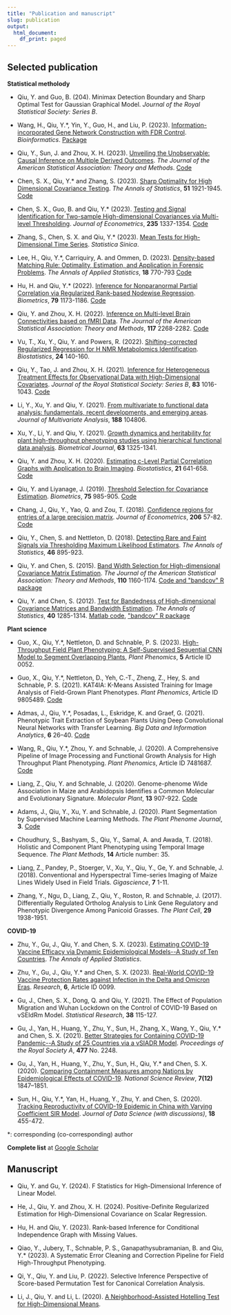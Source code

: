```yaml
---
title: "Publication and manuscript"
slug: publication
output:
  html_document:
    df_print: paged
---
```


## Selected publication

**Statistical metholody**

- Qiu, Y. and Guo, B. (204). Minimax Detection Boundary and Sharp Optimal Test for Gaussian Graphical Model. *Journal of the Royal Statistical Society: Series B*.

- Wang, H., Qiu, Y.*, Yin, Y., Guo, H., and Liu, P. (2023). [Information-incorporated Gene Network Construction with FDR Control](https://academic.oup.com/bioinformatics/advance-article/doi/10.1093/bioinformatics/btae125/7617834?login=false). *Bioinformatics*. [Package](https://cran.r-project.org/package=PCGII) 

- Qiu, Y., Sun, J. and Zhou, X. H. (2023). [Unveiling the Unobservable: Causal Inference on Multiple Derived Outcomes](https://www.tandfonline.com/doi/full/10.1080/01621459.2023.2252135). *The Journal of the American Statistical Association: Theory and Methods*. [Code](https://github.com/jiaruisun98/corr-causal)

- Chen, S. X., Qiu, Y.* and Zhang, S. (2023). [Sharp Optimality for High Dimensional Covariance Testing](https://projecteuclid.org/journals/annals-of-statistics/volume-51/issue-5/Sharp-optimality-for-high-dimensional-covariance-testing-under-sparse-signals/10.1214/23-AOS2310.short). *The Annals of Statistics*, **51** 1921-1945. [Code](https://projecteuclid.org/journals/supplementalcontent/10.1214/23-AOS2310/aos2310suppb.zip)

- Chen, S. X., Guo, B. and Qiu, Y.* (2023). [Testing and Signal Identification for Two-sample High-dimensional Covariances via Multi-level Thresholding](https://www.sciencedirect.com/science/article/abs/pii/S0304407622001944). *Journal of Econometrics*, **235** 1337-1354. [Code](https://github.com/yumouqiu/TwoSample-Test-Cov)

- Zhang, S., Chen, S. X. and Qiu, Y.* (2023). [Mean Tests for High-Dimensional Time Series](https://www3.stat.sinica.edu.tw/ss_newpaper/SS-2022-0147_na.pdf). *Statistica Sinica*.

- Lee, H., Qiu, Y.*, Carriquiry, A. and Ommen, D. (2023). [Density-based Matching Rule: Optimality, Estimation, and Application in Forensic Problems](https://projecteuclid.org/journals/annals-of-applied-statistics/volume-18/issue-1/Density-based-matching-rule--Optimality-estimation-and-application-in/10.1214/23-AOAS1812.short). *The Annals of Applied Statistics*, **18** 770-793 [Code](https://projecteuclid.org/journals/supplementalcontent/10.1214/23-AOAS1812/aoas1812suppb.zip)

- Hu, H. and Qiu, Y.* (2022). [Inference for Nonparanormal Partial Correlation via Regularized Rank-based Nodewise Regression](https://onlinelibrary.wiley.com/doi/full/10.1111/biom.13624). *Biometrics*, **79** 1173-1186. [Code](https://github.com/yumouqiu/RRNR)

- Qiu, Y. and Zhou, X. H. (2022). [Inference on Multi-level Brain Connectivities based on fMRI Data](https://www.tandfonline.com/doi/pdf/10.1080/01621459.2021.1917417). *The Journal of the American Statistical Association: Theory and Methods*, **117** 2268-2282. [Code](https://github.com/yumouqiu/multi-level-partial-correlation)

- Vu, T., Xu, Y., Qiu, Y. and Powers, R. (2022). [Shifting-corrected Regularized Regression for H NMR Metabolomics Identification](https://academic.oup.com/biostatistics/article/24/1/140/6583312). *Biostatistics*, **24** 140-160.

- Qiu, Y., Tao, J. and Zhou, X. H. (2021). [Inference for Heterogeneous Treatment Effects for Observational Data with High-Dimensional Covariates](https://rss.onlinelibrary.wiley.com/doi/epdf/10.1111/rssb.12469). *Journal of the Royal Statistical Society: Series B*, **83** 1016-1043. [Code](https://github.com/yumouqiu/HD-LCSTE)

- Li, Y., Xu, Y. and Qiu, Y. (2021). [From multivariate to functional data analysis: fundamentals, recent developments, and emerging areas](https://www.sciencedirect.com/science/article/pii/S0047259X21000841). *Journal of Multivariate Analysis*, **188** 104806.

- Xu, Y., Li, Y. and Qiu, Y. (2021). [Growth dynamics and heritability for plant high-throughput phenotyping studies using hierarchical functional data analysis](https://onlinelibrary.wiley.com/doi/abs/10.1002/bimj.202000315). *Biometrical Journal*, **63** 1325-1341.

- Qiu, Y. and Zhou, X. H. (2020). [Estimating c-Level Partial Correlation Graphs with Application to Brain Imaging](https://academic.oup.com/biostatistics/article-abstract/21/4/641/5268841). *Biostatistics*, **21** 641-658. [Code](https://github.com/yumouqiu/Estimating-c-level-partial-correlation)

- Qiu, Y. and Liyanage, J. (2019). [Threshold Selection for Covariance Estimation](https://onlinelibrary.wiley.com/doi/10.1111/biom.13048). *Biometrics*, **75** 985-905. [Code](https://github.com/yumouqiu/Threshold-Selection)

- Chang, J., Qiu, Y., Yao, Q. and Zou, T. (2018). [Confidence regions for entries of a large precision matrix](https://www.sciencedirect.com/science/article/pii/S0304407618300782). *Journal of Econometrics*, **206** 57-82. [Code](https://github.com/yumouqiu/Gaussian-approximation-precision-matrix)

- Qiu, Y., Chen, S. and Nettleton, D. (2018). [Detecting Rare and Faint Signals via Thresholding Maximum Likelihood Estimators](https://projecteuclid.org/journals/annals-of-statistics/volume-46/issue-2/Detecting-rare-and-faint-signals-via-thresholding-maximum-likelihood-estimators/10.1214/17-AOS1574.full). *The Annals of Statistics*, **46** 895-923.

- Qiu, Y. and Chen, S. (2015). [Band Width Selection for High-dimensional Covariance Matrix Estimation](https://www.tandfonline.com/doi/abs/10.1080/01621459.2014.950375). *The Journal of the American Statistical Association: Theory and Methods*, **110** 1160-1174. [Code and "bandcov" R package](https://github.com/yumouqiu/bandcov)

- Qiu, Y. and Chen, S. (2012). [Test for Bandedness of High-dimensional Covariance Matrices and Bandwidth Estimation](https://projecteuclid.org/journals/annals-of-statistics/volume-40/issue-3/Test-for-bandedness-of-high-dimensional-covariance-matrices-and-bandwidth/10.1214/12-AOS1002.full). *The Annals of Statistics*, **40** 1285-1314. [Matlab code](https://www.songxichen.com/index.php/Publication/view/id/19), ["bandcov" R package](https://github.com/yumouqiu/bandcov)


**Plant science**

- Guo, X., Qiu, Y.*, Nettleton, D. and Schnable, P. S. (2023). [High-Throughput Field Plant Phenotyping: A Self-Supervised Sequential CNN Model to Segment Overlapping Plants](https://spj.science.org/doi/10.34133/plantphenomics.0052), *Plant Phenomics*, **5** Article ID 0052.

- Guo, X., Qiu, Y.*, Nettleton, D., Yeh, C.-T., Zheng, Z., Hey, S. and Schnable, P. S. (2021). KAT4IA: K-Means Assisted Training for Image Analysis of Field-Grown Plant Phenotypes. *Plant Phenomics*, Article ID 9805489. [Code](https://github.com/xingcheg/Plant-Traits-Extraction)

- Admas, J., Qiu, Y.*, Posadas, L., Eskridge, K. and Graef, G. (2021). Phenotypic Trait Extraction of Soybean Plants Using Deep Convolutional Neural Networks with Transfer Learning. *Big Data and Information Analytics*, **6** 26–40.  [Code](https://github.com/jasonradams47/SoybeanTraitPrediction)

- Wang, R., Qiu, Y.*, Zhou, Y. and Schnable, J. (2020). A Comprehensive Pipeline of Image Processing and Functional Growth Analysis for High Throughput Plant Phenotyping. *Plant Phenomics*, Article ID 7481687. [Code](https://github.com/rwang14/implant) 

- Liang, Z., Qiu, Y. and Schnable, J. (2020). Genome-phenome Wide Association in Maize and Arabidopsis Identifies a Common Molecular and Evolutionary Signature. *Molecular Plant*, **13** 907-922. [Code](https://github.com/shanwai1234/GPWAS)

- Adams, J., Qiu, Y., Xu, Y. and Schnable, J. (2020). Plant Segmentation by Supervised Machine Learning Methods. *The Plant Phenome Journal*, **3**. [Code](https://github.com/yumouqiu/PlantSegmentationCode)

- Choudhury, S., Bashyam, S., Qiu, Y., Samal, A. and Awada, T. (2018). Holistic and Component Plant Phenotyping using Temporal Image Sequence. *The Plant Methods*, **14** Article number: 35. 

- Liang, Z., Pandey, P., Stoerger, V., Xu, Y., Qiu, Y., Ge, Y. and Schnable, J. (2018). Conventional and Hyperspectral Time-series Imaging of Maize Lines Widely Used in Field Trials. *Gigascience*, **7** 1-11.

- Zhang, Y., Ngu, D., Liang, Z., Qiu, Y., Roston, R. and Schnable, J. (2017). Differentially Regulated Ortholog Analysis to Link Gene Regulatory and Phenotypic Divergence Among Panicoid Grasses. *The Plant Cell*, **29** 1938-1951.

**COVID-19**

- Zhu, Y., Gu, J., Qiu, Y. and Chen, S. X. (2023). [Estimating COVID-19 Vaccine Efficacy via Dynamic Epidemiological Models--A Study of Ten Countries](https://www.medrxiv.org/content/10.1101/2022.08.08.22278571v1.full.pdf). *The Annals of Applied Statistics*.

- Zhu, Y., Gu, J., Qiu, Y.* and Chen, S. X. (2023). [Real-World COVID-19 Vaccine Protection Rates against Infection in the Delta and Omicron Eras](https://spj.science.org/doi/10.34133/research.0099). *Research*, **6**, Article ID 0099.

- Gu, J., Chen, S. X., Dong, Q. and Qiu, Y. (2021). The Effect of Population Migration and Wuhan Lockdown on the Control of COVID-19 Based on vSEIdRm Model. *Statistical Research*, **38** 115-127.

- Gu, J., Yan, H., Huang, Y., Zhu, Y., Sun, H., Zhang, X., Wang, Y., Qiu, Y.* and Chen, S. X. (2021). [Better Strategies for Containing COVID-19 Pandemic--A Study of 25 Countries via a vSIADR Model](https://www.ncbi.nlm.nih.gov/pmc/articles/PMC8300607/pdf/rspa.2020.0440.pdf). *Proceedings of the Royal Society A*, **477** No. 2248.

- Gu, J., Yan, H., Huang, Y., Zhu, Y., Sun, H., Qiu, Y.* and Chen, S. X. (2020). [Comparing Containment Measures among Nations by Epidemiological Effects of COVID-19](https://www.ncbi.nlm.nih.gov/pmc/articles/PMC7543445/pdf/nwaa243.pdf). *National Science Review*, **7(12)** 1847–1851.

- Sun, H., Qiu, Y.*, Yan, H., Huang, Y., Zhu, Y. and Chen, S. (2020). [Tracking Reproductivity of COVID-19 Epidemic in China with Varying Coefficient SIR Model](https://www.songxichen.com/Uploads/Files/Publication/sun2020tracking.pdf). *Journal of Data Science (with discussions)*, **18** 455-472.

*: corresponding (co-corresponding) author  

**Complete list** at [Google Scholar](https://scholar.google.com/citations?user=-dudT7IAAAAJ&hl=en)

## Manuscript

- Qiu, Y. and Gu, Y. (2024). F Statistics for High-Dimensional Inference of Linear Model.

- He, J., Qiu, Y. and Zhou, X. H. (2024). Positive-Definite Regularized Estimation for High-Dimensional Covariance on Scalar Regression. 

- Hu, H. and Qiu, Y. (2023). Rank-based Inference for Conditional Independence Graph with Missing Values.

- Qiao, Y., Jubery, T., Schnable, P. S., Ganapathysubramanian, B. and Qiu, Y.* (2023). A Systematic Error Cleaning and Correction Pipeline for Field High-Throughput Phenotyping.

- Qi, Y., Qiu, Y. and Liu, P. (2022). Selective Inference Perspective of Score-based Permutation Test for Canonical Correlation Analysis.

- Li, J., Qiu, Y. and Li, L. (2020). [A Neighborhood-Assisted Hotelling Test for High-Dimensional Means](https://arxiv.org/abs/1712.01798).


